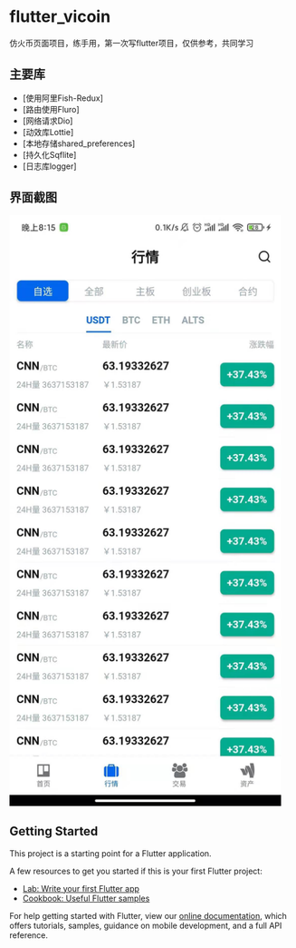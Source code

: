 # flutter_vicoin

仿火币页面项目，练手用，第一次写flutter项目，仅供参考，共同学习

## 主要库

- [使用阿里Fish-Redux]
- [路由使用Fluro]
- [网络请求Dio]
- [动效库Lottie]
- [本地存储shared_preferences]
- [持久化Sqflite]
- [日志库logger]

## 界面截图

<img src="https://github.com/ninosroger/flutter_fire_coin/blob/master/images/2.jpg" width="480" />

## Getting Started

This project is a starting point for a Flutter application.

A few resources to get you started if this is your first Flutter project:

- [Lab: Write your first Flutter app](https://flutter.dev/docs/get-started/codelab)
- [Cookbook: Useful Flutter samples](https://flutter.dev/docs/cookbook)

For help getting started with Flutter, view our
[online documentation](https://flutter.dev/docs), which offers tutorials,
samples, guidance on mobile development, and a full API reference.
